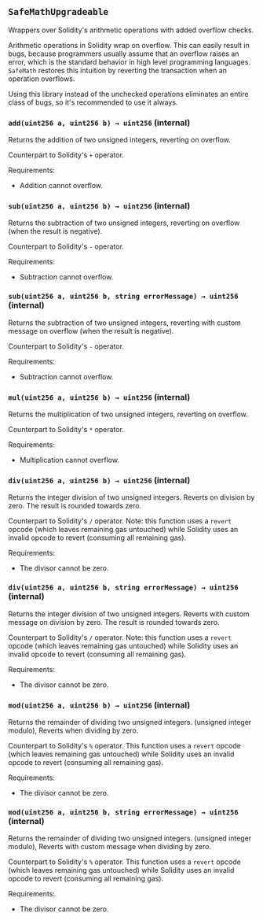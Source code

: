 ## `SafeMathUpgradeable`



Wrappers over Solidity's arithmetic operations with added overflow
checks.

Arithmetic operations in Solidity wrap on overflow. This can easily result
in bugs, because programmers usually assume that an overflow raises an
error, which is the standard behavior in high level programming languages.
`SafeMath` restores this intuition by reverting the transaction when an
operation overflows.

Using this library instead of the unchecked operations eliminates an entire
class of bugs, so it's recommended to use it always.


### `add(uint256 a, uint256 b) → uint256` (internal)



Returns the addition of two unsigned integers, reverting on
overflow.

Counterpart to Solidity's `+` operator.

Requirements:

- Addition cannot overflow.

### `sub(uint256 a, uint256 b) → uint256` (internal)



Returns the subtraction of two unsigned integers, reverting on
overflow (when the result is negative).

Counterpart to Solidity's `-` operator.

Requirements:

- Subtraction cannot overflow.

### `sub(uint256 a, uint256 b, string errorMessage) → uint256` (internal)



Returns the subtraction of two unsigned integers, reverting with custom message on
overflow (when the result is negative).

Counterpart to Solidity's `-` operator.

Requirements:

- Subtraction cannot overflow.

### `mul(uint256 a, uint256 b) → uint256` (internal)



Returns the multiplication of two unsigned integers, reverting on
overflow.

Counterpart to Solidity's `*` operator.

Requirements:

- Multiplication cannot overflow.

### `div(uint256 a, uint256 b) → uint256` (internal)



Returns the integer division of two unsigned integers. Reverts on
division by zero. The result is rounded towards zero.

Counterpart to Solidity's `/` operator. Note: this function uses a
`revert` opcode (which leaves remaining gas untouched) while Solidity
uses an invalid opcode to revert (consuming all remaining gas).

Requirements:

- The divisor cannot be zero.

### `div(uint256 a, uint256 b, string errorMessage) → uint256` (internal)



Returns the integer division of two unsigned integers. Reverts with custom message on
division by zero. The result is rounded towards zero.

Counterpart to Solidity's `/` operator. Note: this function uses a
`revert` opcode (which leaves remaining gas untouched) while Solidity
uses an invalid opcode to revert (consuming all remaining gas).

Requirements:

- The divisor cannot be zero.

### `mod(uint256 a, uint256 b) → uint256` (internal)



Returns the remainder of dividing two unsigned integers. (unsigned integer modulo),
Reverts when dividing by zero.

Counterpart to Solidity's `%` operator. This function uses a `revert`
opcode (which leaves remaining gas untouched) while Solidity uses an
invalid opcode to revert (consuming all remaining gas).

Requirements:

- The divisor cannot be zero.

### `mod(uint256 a, uint256 b, string errorMessage) → uint256` (internal)



Returns the remainder of dividing two unsigned integers. (unsigned integer modulo),
Reverts with custom message when dividing by zero.

Counterpart to Solidity's `%` operator. This function uses a `revert`
opcode (which leaves remaining gas untouched) while Solidity uses an
invalid opcode to revert (consuming all remaining gas).

Requirements:

- The divisor cannot be zero.




